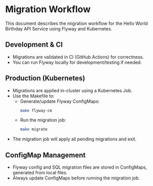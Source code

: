 # Migration Workflow

This document describes the migration workflow for the Hello World Birthday API Service using Flyway and Kubernetes.

## Development & CI
- Migrations are validated in CI (GitHub Actions) for correctness.
- You can run Flyway locally for development/testing if needed.

## Production (Kubernetes)
- Migrations are applied in-cluster using a Kubernetes Job.
- Use the Makefile to:
  - Generate/update Flyway ConfigMaps:
    ```sh
    make flyway-cm
    ```
  - Run the migration job:
    ```sh
    make migrate
    ```
- The migration job will apply all pending migrations and exit.

## ConfigMap Management
- Flyway config and SQL migration files are stored in ConfigMaps, generated from local files.
- Always update ConfigMaps before running the migration job.
